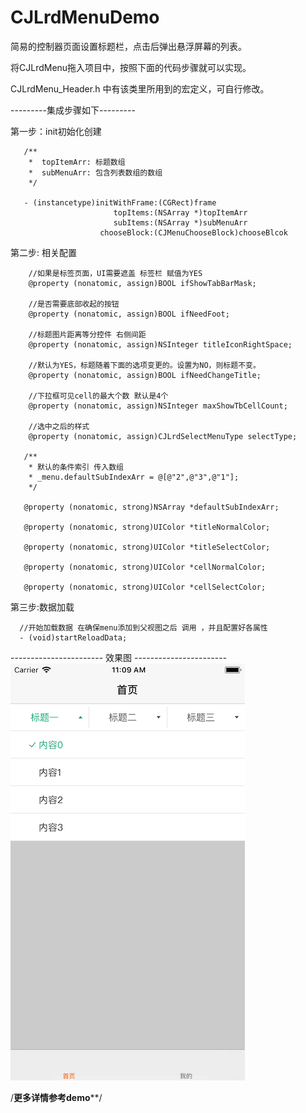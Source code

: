 # CJLrdMenuDemo

简易的控制器页面设置标题栏，点击后弹出悬浮屏幕的列表。

将CJLrdMenu拖入项目中，按照下面的代码步骤就可以实现。

CJLrdMenu_Header.h 中有该类里所用到的宏定义，可自行修改。

---------集成步骤如下---------

第一步：init初始化创建

       /**
        *  topItemArr: 标题数组
        *  subMenuArr: 包含列表数组的数组
        */
     
       - (instancetype)initWithFrame:(CGRect)frame
                           topItems:(NSArray *)topItemArr
                           subItems:(NSArray *)subMenuArr
                        chooseBlock:(CJMenuChooseBlock)chooseBlcok
                  
第二步: 相关配置

        //如果是标签页面，UI需要遮盖 标签栏 赋值为YES
        @property (nonatomic, assign)BOOL ifShowTabBarMask;

        //是否需要底部收起的按钮
        @property (nonatomic, assign)BOOL ifNeedFoot;

        //标题图片距离等分控件 右侧间距
        @property (nonatomic, assign)NSInteger titleIconRightSpace;

        //默认为YES，标题随着下面的选项变更的。设置为NO，则标题不变。
        @property (nonatomic, assign)BOOL ifNeedChangeTitle;

        //下拉框可见cell的最大个数 默认是4个
        @property (nonatomic, assign)NSInteger maxShowTbCellCount;

        //选中之后的样式
        @property (nonatomic, assign)CJLrdSelectMenuType selectType;

       /**
        * 默认的条件索引 传入数组 
        * _menu.defaultSubIndexArr = @[@"2",@"3",@"1"];
        */
        
       @property (nonatomic, strong)NSArray *defaultSubIndexArr;

       @property (nonatomic, strong)UIColor *titleNormalColor;

       @property (nonatomic, strong)UIColor *titleSelectColor;

       @property (nonatomic, strong)UIColor *cellNormalColor;

       @property (nonatomic, strong)UIColor *cellSelectColor;


       


第三步:数据加载

      //开始加载数据 在确保menu添加到父视图之后 调用 ，并且配置好各属性
      - (void)startReloadData;


----------------------- 效果图 -----------------------
![image](https://github.com/JamhonyZ/CJLrdMenuDemo/blob/master/Image/Simulator%20Screen%20Shot%20-%20iPhone%208%20-%202017-10-10%20at%2011.09.48.png)



/**********更多详情参考demo************/
